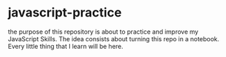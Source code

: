 # javascript-practice

the purpose of this repository is about to practice and improve my JavaScript Skills. The idea consists about turning this repo in a notebook. Every little thing that I learn will be here.

